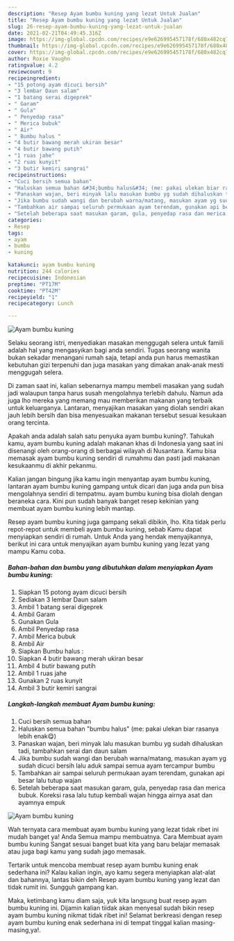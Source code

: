 ```yaml
---
description: "Resep Ayam bumbu kuning yang lezat Untuk Jualan"
title: "Resep Ayam bumbu kuning yang lezat Untuk Jualan"
slug: 26-resep-ayam-bumbu-kuning-yang-lezat-untuk-jualan
date: 2021-02-21T04:49:45.316Z
image: https://img-global.cpcdn.com/recipes/e9e626995457178f/680x482cq70/ayam-bumbu-kuning-foto-resep-utama.jpg
thumbnail: https://img-global.cpcdn.com/recipes/e9e626995457178f/680x482cq70/ayam-bumbu-kuning-foto-resep-utama.jpg
cover: https://img-global.cpcdn.com/recipes/e9e626995457178f/680x482cq70/ayam-bumbu-kuning-foto-resep-utama.jpg
author: Roxie Vaughn
ratingvalue: 4.2
reviewcount: 9
recipeingredient:
- "15 potong ayam dicuci bersih"
- "3 lembar Daun salam"
- "1 batang serai digeprek"
- " Garam"
- " Gula"
- " Penyedap rasa"
- " Merica bubuk"
- " Air"
- " Bumbu halus "
- "4 butir bawang merah ukiran besar"
- "4 butir bawang putih"
- "1 ruas jahe"
- "2 ruas kunyit"
- "3 butir kemiri sangrai"
recipeinstructions:
- "Cuci bersih semua bahan"
- "Haluskan semua bahan &#34;bumbu halus&#34; (me: pakai ulekan biar rasanya lebih enak😋)"
- "Panaskan wajan, beri minyak lalu masukan bumbu yg sudah dihaluskan tadi, tambahkan serai dan daun salam"
- "Jika bumbu sudah wangi dan berubah warna/matang, masukan ayam yg sudah dicuci bersih lalu aduk sampai semua ayam tercampur bumbu"
- "Tambahkan air sampai seluruh permukaan ayam terendam, gunakan api besar lalu tutup wajan"
- "Setelah beberapa saat masukan garam, gula, penyedap rasa dan merica bubuk. Koreksi rasa lalu tutup kembali wajan hingga airnya asat dan ayamnya empuk"
categories:
- Resep
tags:
- ayam
- bumbu
- kuning

katakunci: ayam bumbu kuning 
nutrition: 244 calories
recipecuisine: Indonesian
preptime: "PT17M"
cooktime: "PT42M"
recipeyield: "1"
recipecategory: Lunch

---
```



![Ayam bumbu kuning](https://img-global.cpcdn.com/recipes/e9e626995457178f/680x482cq70/ayam-bumbu-kuning-foto-resep-utama.jpg)

Selaku seorang istri, menyediakan masakan menggugah selera untuk famili adalah hal yang mengasyikan bagi anda sendiri. Tugas seorang  wanita bukan sekadar menangani rumah saja, tetapi anda pun harus memastikan kebutuhan gizi terpenuhi dan juga masakan yang dimakan anak-anak mesti menggugah selera.

Di zaman  saat ini, kalian sebenarnya mampu membeli masakan yang sudah jadi walaupun tanpa harus susah mengolahnya terlebih dahulu. Namun ada juga lho mereka yang memang mau memberikan makanan yang terbaik untuk keluarganya. Lantaran, menyajikan masakan yang diolah sendiri akan jauh lebih bersih dan bisa menyesuaikan makanan tersebut sesuai kesukaan orang tercinta. 



Apakah anda adalah salah satu penyuka ayam bumbu kuning?. Tahukah kamu, ayam bumbu kuning adalah makanan khas di Indonesia yang saat ini disenangi oleh orang-orang di berbagai wilayah di Nusantara. Kamu bisa memasak ayam bumbu kuning sendiri di rumahmu dan pasti jadi makanan kesukaanmu di akhir pekanmu.

Kalian jangan bingung jika kamu ingin menyantap ayam bumbu kuning, lantaran ayam bumbu kuning gampang untuk dicari dan juga anda pun bisa mengolahnya sendiri di tempatmu. ayam bumbu kuning bisa diolah dengan beraneka cara. Kini pun sudah banyak banget resep kekinian yang membuat ayam bumbu kuning lebih mantap.

Resep ayam bumbu kuning juga gampang sekali dibikin, lho. Kita tidak perlu repot-repot untuk membeli ayam bumbu kuning, sebab Kamu dapat menyiapkan sendiri di rumah. Untuk Anda yang hendak menyajikannya, berikut ini cara untuk menyajikan ayam bumbu kuning yang lezat yang mampu Kamu coba.

<!--inarticleads1-->

##### Bahan-bahan dan bumbu yang dibutuhkan dalam menyiapkan Ayam bumbu kuning:

1. Siapkan 15 potong ayam dicuci bersih
1. Sediakan 3 lembar Daun salam
1. Ambil 1 batang serai digeprek
1. Ambil  Garam
1. Gunakan  Gula
1. Ambil  Penyedap rasa
1. Ambil  Merica bubuk
1. Ambil  Air
1. Siapkan  Bumbu halus :
1. Siapkan 4 butir bawang merah ukiran besar
1. Ambil 4 butir bawang putih
1. Ambil 1 ruas jahe
1. Gunakan 2 ruas kunyit
1. Ambil 3 butir kemiri sangrai




<!--inarticleads2-->

##### Langkah-langkah membuat Ayam bumbu kuning:

1. Cuci bersih semua bahan
1. Haluskan semua bahan &#34;bumbu halus&#34; (me: pakai ulekan biar rasanya lebih enak😋)
1. Panaskan wajan, beri minyak lalu masukan bumbu yg sudah dihaluskan tadi, tambahkan serai dan daun salam
1. Jika bumbu sudah wangi dan berubah warna/matang, masukan ayam yg sudah dicuci bersih lalu aduk sampai semua ayam tercampur bumbu
1. Tambahkan air sampai seluruh permukaan ayam terendam, gunakan api besar lalu tutup wajan
1. Setelah beberapa saat masukan garam, gula, penyedap rasa dan merica bubuk. Koreksi rasa lalu tutup kembali wajan hingga airnya asat dan ayamnya empuk
<img src="//assets-global.cpcdn.com/assets/icons/button_play-2c75c40dde080a61004c1f40b05d8f140eaff45d7e9e6481dc71c63d2e7c4909.png" alt="Ayam bumbu kuning">



Wah ternyata cara membuat ayam bumbu kuning yang lezat tidak ribet ini mudah banget ya! Anda Semua mampu membuatnya. Cara Membuat ayam bumbu kuning Sangat sesuai banget buat kita yang baru belajar memasak atau juga bagi kamu yang sudah jago memasak.

Tertarik untuk mencoba membuat resep ayam bumbu kuning enak sederhana ini? Kalau kalian ingin, ayo kamu segera menyiapkan alat-alat dan bahannya, lantas bikin deh Resep ayam bumbu kuning yang lezat dan tidak rumit ini. Sungguh gampang kan. 

Maka, ketimbang kamu diam saja, yuk kita langsung buat resep ayam bumbu kuning ini. Dijamin kalian tiidak akan menyesal sudah bikin resep ayam bumbu kuning nikmat tidak ribet ini! Selamat berkreasi dengan resep ayam bumbu kuning enak sederhana ini di tempat tinggal kalian masing-masing,ya!.

